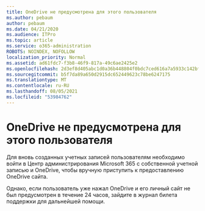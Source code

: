 ```yaml
---
title: OneDrive не предусмотрена для этого пользователя
ms.author: pebaum
author: pebaum
ms.date: 04/21/2020
ms.audience: ITPro
ms.topic: article
ms.service: o365-administration
ROBOTS: NOINDEX, NOFOLLOW
localization_priority: Normal
ms.assetid: ad61fdc7-f3b8-46f9-817a-49c6ae2425e2
ms.openlocfilehash: 2d3ef8d405abc1d0a36b448804f0bdc7ced616a7a5933c142bfd3dd7e4596bd0
ms.sourcegitcommit: b5f7da89a650d2915dc652449623c78be6247175
ms.translationtype: MT
ms.contentlocale: ru-RU
ms.lasthandoff: 08/05/2021
ms.locfileid: "53984762"
---
```

# <a name="onedrive-is-not-provisioned-for-this-user"></a>OneDrive не предусмотрена для этого пользователя

Для вновь созданных учетных записей пользователям необходимо войти в Центр администрирования Microsoft 365 с собственной учетной записью и OneDrive, чтобы вручную приступить к предоставлению OneDrive сайта.
  
Однако, если пользователь уже нажал OneDrive и его личный сайт не был предусмотрен в течение 24 часов, зайдите в журнал билета поддержки для дальнейшей помощи.
  

